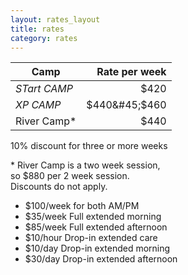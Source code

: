 ```yaml
---
layout: rates_layout
title: rates
category: rates
---
```


| Camp | Rate per week |
| ---- | ------------: |
| _STart CAMP_ |$420 |
|_XP CAMP_ | $440&#45;$460 |
| River Camp&#42; | $440 |


10% discount for three or more weeks

&#42; River Camp is a two week session, <br>so $880 per 2 week session. <br>Discounts do not apply.


   * $100/week for both AM/PM
   * $35/week Full extended morning
   * $85/week Full extended afternoon
   * $10/hour Drop-in extended care
   * $10/day Drop-in extended morning
   * $30/day Drop-in extended afternoon
